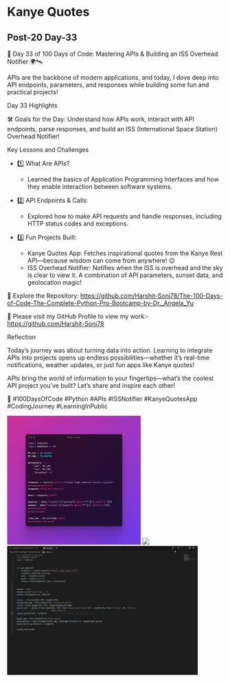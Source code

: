 # Kanye Quotes

## Post-20 Day-33

🚀 Day 33 of 100 Days of Code: Mastering APIs & Building an ISS Overhead Notifier 🌍🛰

APIs are the backbone of modern applications, and today, I dove deep into API endpoints, parameters, and responses while building some fun and practical projects!

Day 33 Highlights

🛠 Goals for the Day: Understand how APIs work, interact with API endpoints, parse responses, and build an ISS (International Space Station) Overhead Notifier!

Key Lessons and Challenges

- 1️⃣ What Are APIs?
  - Learned the basics of Application Programming Interfaces and how they enable interaction between software systems.

- 2️⃣ API Endpoints & Calls:
  - Explored how to make API requests and handle responses, including HTTP status codes and exceptions.

- 3️⃣ Fun Projects Built:
  - Kanye Quotes App: Fetches inspirational quotes from the Kanye Rest API—because wisdom can come from anywhere! 😉
  - ISS Overhead Notifier: Notifies when the ISS is overhead and the sky is clear to view it. A combination of API parameters, sunset data, and geolocation magic!

🔗 Explore the Repository: <https://github.com/Harshit-Soni78/The-100-Days-of-Code-The-Complete-Python-Pro-Bootcamp-by-Dr._Angela_Yu>

📂 Please visit my GitHub Profile to view my work:- <https://github.com/Harshit-Soni78>

Reflection

Today’s journey was about turning data into action. Learning to integrate APIs into projects opens up endless possibilities—whether it’s real-time notifications, weather updates, or just fun apps like Kanye quotes!

APIs bring the world of information to your fingertips—what’s the coolest API project you’ve built? Let’s share and inspire each other!

🚀 #100DaysOfCode #Python #APIs #ISSNotifier #KanyeQuotesApp #CodingJourney #LearningInPublic

<img height=300px src="Post Pics/Post-20 Day-33/Sunrise--Sunset.png">
<img height=300px src="Post Pics/Post-20 Day-33/ISS-Overhead.png">
<img height=300px src="Post Pics/Post-20 Day-33/Day-33.gif">
